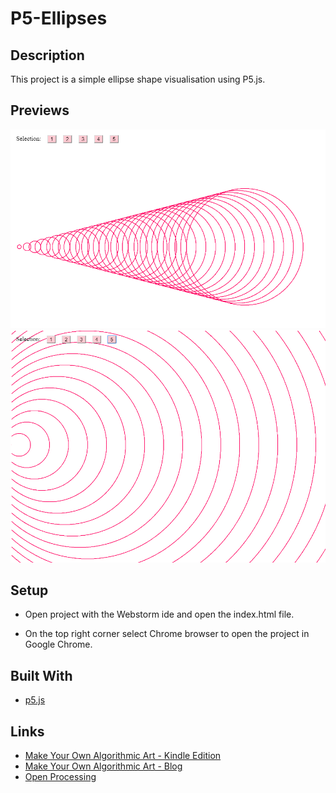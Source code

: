 # P5-Ellipses

## Description
This project is a simple ellipse shape visualisation using P5.js.

## Previews
![Capture1](previews/Capture1.PNG?raw=true "Capture1")
![Capture2](previews/Capture2.PNG?raw=true "Capture2")

## Setup
- Open project with the Webstorm ide and open the index.html file.

- On the top right corner select Chrome browser to open the project in Google Chrome.

## Built With
- [p5.js](https://p5js.org/)

## Links
- [Make Your Own Algorithmic Art - Kindle Edition](https://www.amazon.com/Make-Your-Own-Algorithmic-Art-ebook/dp/B07BP13VPR)
- [Make Your Own Algorithmic Art - Blog](http://makeyourownalgorithmicart.blogspot.com/)
- [Open Processing](https://www.openprocessing.org/)